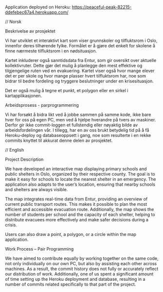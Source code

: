 Application deployed on Heroku: https://peaceful-peak-82215-ddefebec67a4.herokuapp.com/

// Norsk

Beskrivelse av prosjektet

Vi har utviklet et interaktivt kart som viser grunnskoler og tilfluktsrom i Oslo, innenfor deres tilhørende fylke. Formålet er å gjøre det enkelt for skolene å finne nærmeste tilfluktsrom i en nødsituasjon. 

Kartet inkluderer også sanntidsdata fra Entur, som gir oversikt over aktuelle kollektivruter. Dette gjør det mulig å planlegge den mest effektive og tilgjengelige ruten ved en evakuering.
Kartet viser også hvor mange elever det er per skole og hvor mange plasser hvert tilfluktsrom har, noe som bidrar til bedre fordeling og tryggere beslutninger under en krisesituasjon.

Det er også mulig å tegne et punkt, et polygon eller en sirkel i kartapplikasjonen.

Arbeidsprosess - parprogrammering

Vi har forsøkt å bidra likt ved å jobbe sammen på samme kode, ikke bare hver for oss på egen PC, men ved å hjelpe hverandre på tvers av maskiner. Derfor gir ikke commit-loggen et fullstendig eller nøyaktig bilde av arbeidsfordelingen vår. I tillegg, har en av oss brukt betydelig tid på å få Heroku-deploy og databaseoppsett i gang, noe som resulterte i en rekke commits knyttet til akkurat denne delen av prosjektet.

// English

Project Description

We have developed an interactive map displaying primary schools and public shelters in Oslo, organized by their respective county. The goal is to make it easy for schools to locate the nearest shelter in an emergency. The application also adapts to the user’s location, ensuring that nearby schools and shelters are always visible.

The map integrates real-time data from Entur, providing an overview of current public transport routes. This makes it possible to plan the most efficient and accessible evacuation route. Additionally, the map shows the number of students per school and the capacity of each shelter, helping to distribute evacuees more effectively and make safer decisions during a crisis.

Users can also draw a point, a polygon, or a circle within the map application.

Work Process – Pair Programming

We have aimed to contribute equally by working together on the same code, not only individually on our own PC, but also by assisting each other across machines. As a result, the commit history does not fully or accurately reflect our distribution of work. Additionally, one of us spent a significant amount of time setting up the Heroku deployment and database, resulting in a number of commits related specifically to that part of the project.
